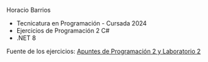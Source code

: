 Horacio Barrios
- Tecnicatura en Programación - Cursada 2024
- Ejercicios de Programación 2 C#
- .NET 8

Fuente de los ejercicios:
[Apuntes de Programación 2 y Laboratorio 2](https://codeutnfra.github.io/programacion_2_laboratorio_2_apuntes/)
